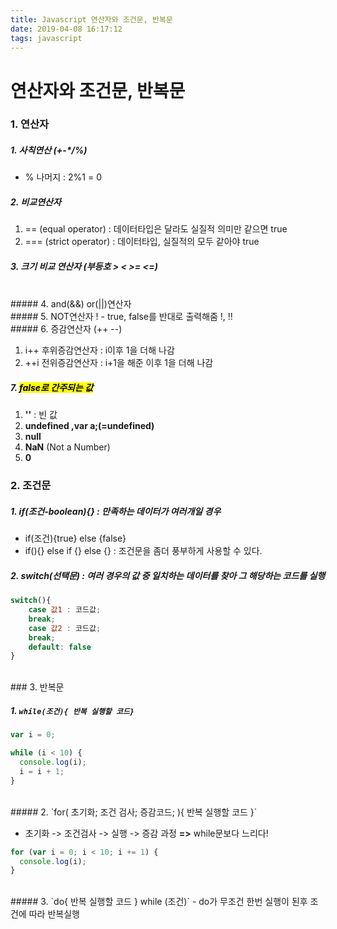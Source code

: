```yaml
---
title: Javascript 연산자와 조건문, 반복문
date: 2019-04-08 16:17:12
tags: javascript
---
```


# 연산자와 조건문, 반복문

### 1. 연산자

##### 1. 사칙연산 (+-\*/%)

- % 나머지 : 2%1 = 0
  <br>

##### 2. 비교연산자

1. == (equal operator) : 데이터타입은 달라도 실질적 의미만 같으면 true
2. === (strict operator) : 데이터타입, 실질적의 모두 같아야 true
   <br>

##### 3. 크기 비교 연산자 (부등호 > < >= <=)

<br>
##### 4. and(&&) or(||)연산자
<br>
##### 5. NOT연산자 !
- true, false를 반대로 출력해줌 !, !!
<br>
##### 6. 증감연산자 (++ --)

1. i++ 후위증감연산자 : i이후 1을 더해 나감
2. ++i 전위증감연산자 : i+1을 해준 이후 1을 더해 나감
   <br>

##### 7. **<mark>false로 간주되는 값</mark>**

1. **''** : 빈 값
2. **undefined ,var a;(=undefined)**
3. **null**
4. **NaN** (Not a Number)
5. **0**
   <br>

### 2. 조건문

##### 1. if(**조건-boolean**){} : 만족하는 데이터가 여러개일 경우

- if(조건){true} else {false}
- if(){} else if {} else {} : 조건문을 좀더 풍부하게 사용할 수 있다.
  <br>

##### 2. switch(선택문) : 여러 경우의 값 중 일치하는 데이터를 찾아 그 해당하는 코드를 실행

```js
switch(){
    case 값1 : 코드값;
    break;
    case 값2 : 코드값;
    break;
    default: false
}
```

<br>
### 3. 반복문

##### 1. `while(조건){ 반복 실행할 코드}`

```js
var i = 0;

while (i < 10) {
  console.log(i);
  i = i + 1;
}
```

<br>
##### 2. `for( 초기화; 조건 검사; 증감코드; ){ 반복 실행할 코드 }`

- 초기화 -> 조건검사 -> 실행 -> 증감 과정
  **=>** while문보다 느리다!

```js
for (var i = 0; i < 10; i += 1) {
  console.log(i);
}
```

<br>
##### 3. `do{ 반복 실행할 코드 } while (조건)` 
- do가 무조건 한번 실행이 된후 조건에 따라 반복실행
